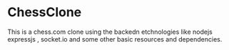 # ChessClone
This is a chess.com clone using the backedn etchnologies like nodejs expressjs , socket.io and some other basic resources and dependencies.
